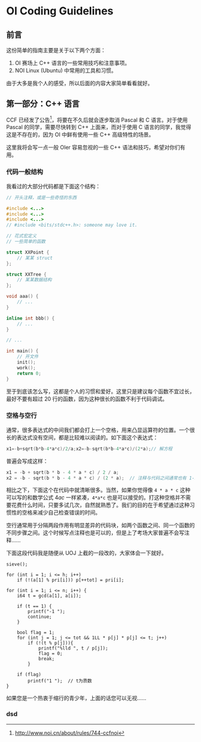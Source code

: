 # OI Coding Guidelines

## 前言

这份简单的指南主要是关于以下两个方面：

1.  OI 赛场上 C++ 语言的一些常用技巧和注意事项。
2.  NOI Linux (Ubuntu) 中常用的工具和习惯。

由于大多是我个人的感受，所以后面的内容大家简单看看就好。

## 第一部分：C++ 语言

CCF 已经发了公告[^1]，将要在不久后就会逐步取消 Pascal 和 C 语言。对于使用 Pascal 的同学，需要尽快转到 C++ 上面来，而对于使用 C 语言的同学，我觉得这是不存在的，因为 OI 中鲜有使用一些 C++ 高级特性的场景。

[^1]: http://www.noi.cn/about/rules/744-ccfnoi 

这里我将会写一点一般 OIer 容易忽视的一些 C++ 语法和技巧，希望对你们有用。

### 代码一般结构

我看过的大部分代码都是下面这个结构：

```c++
// 开头注释，或是一些奇怪的东西

#include <...>
#include <...>
#include <...>
// #include <bits/stdc++.h>: someone may love it.

// 花式宏定义
// 一些简单的函数

struct XXPoint {
	// 某某 struct
};

struct XXTree {
    // 某某数据结构
};

void aaa() {
    // ...
}

inline int bbb() {
    // ...
}

// ...

int main() {
    // 开文件
  	init();
    work();
    return 0;
}
```

至于到底该怎么写，这都是个人的习惯和爱好。这里只是建议每个函数不宜过长，最好不要有超过 20 行的函数，因为这种很长的函数不利于代码调试。

### 空格与空行

通常，很多表达式的中间我们都会打上一个空格，用来凸显运算符的位置。一个很长的表达式没有空间，都是比较难以阅读的。如下面这个表达式：

```c++
x1=-b+sqrt(b*b-4*a*c)/2/a;x2=-b-sqrt(b*b-4*a*c)/(2*a);// 解方程
```

普遍会写成这样：

```c++
x1 = -b + sqrt(b * b - 4 * a * c) / 2 / a;
x2 = -b - sqrt(b * b - 4 * a * c) / (2 * a);  // 注释与代码之间通常也有 1-2 个的空格
```

相比之下，下面这个在代码中就清晰很多。当然，如果你觉得像 `4 * a * c` 这种可以写的和数学公式 $4ac$ 一样紧凑，`4*a*c` 也是可以接受的。打这种空格并不需要花费什么时间，只要多试几次，自然就熟悉了。我们的目的在于希望通过这种习惯性的空格来减少自己检查错误的时间。

空行通常用于分隔两段作用有明显差异的代码块，如两个函数之间、同一个函数的不同步骤之间。这个时候写点注释也是可以的，但是上了考场大家普遍不会写注释......

下面这段代码我是随便从 UOJ 上截的一段改的，大家体会一下就好。

```
sieve();

for (int i = 1; i <= h; i++)
    if (!(a[1] % pri[i])) p[++tot] = pri[i];

for (int i = 1; i <= n; i++) {
    i64 t = gcd(a[1], a[i]);
    
    if (t == 1) {
    	printf("-1 ");
    	continue;
    }

    bool flag = 1;
    for (int j = 1; j <= tot && 1LL * p[j] * p[j] <= t; j++)
        if (!(t % p[j])){
            printf("%lld ", t / p[j]);
            flag = 0;
            break;
        }

    if (flag)
    	printf("1 ");  // t为质数
}
```

如果您是一个热衷于缩行的青少年，上面的话您可以无视......

### dsd